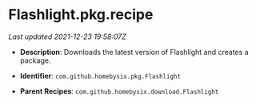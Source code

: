 # Flashlight.pkg.recipe

_Last updated 2021-12-23 19:58:07Z_

- **Description**: Downloads the latest version of Flashlight and creates a package.

- **Identifier**: `com.github.homebysix.pkg.Flashlight`

- **Parent Recipes**: `com.github.homebysix.download.Flashlight`